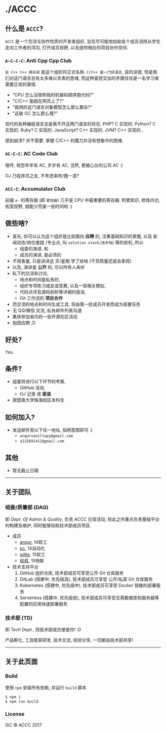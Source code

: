 # ./ACCC

## 什么是 `ACCC`?

`ACCC` 是一个交流与协作性质的开发者组织,
旨在尽可能地协助各个成员消除从学生走向工作者的鸿沟, 打开成员视野,
以及提供相应的项目协作空间.

### `A-C-C-C`: Anti Cpp Cpp Club

`反 C++ C++ 俱乐部` 是这个组织的正式名称. `C/C++ 是一门好语言`, 说的没错,
但是我们对这门语言总有太多难以言表的思绪,
而这种喜怒交加的矛盾往往是一名学习者需要正视的事情.

- "CPU 怎么没按照我的机器码顺序跑代码?"
- "C/C++ 能跑在网页上了?"
- "我用的这门语言对象模型怎么那么繁杂?"
- "这破 GC 怎么那么慢?"

现代的各种编程语言总是离不开这两门语言的存在. PHP? C 实现的. Python? C 实现的.
Ruby? C 实现的. JavaScript? C++ 实现的. JVM? C++ 实现的...

感到崩溃? 并不需要. 掌握 C/C++ 的魔力并没有想象中的困难.

### `AC-C-C`: AC Code Club

嗯哼, 祝您年年有 AC, 岁岁有 AC, 当然, 更被心仪的公司 AC :)

OJ 乃程序员之友, 不考虑来吹/撸一波?

### `ACC-C`: Accumulator Club

前缀 `a-` 的寄存器 (即 `累加器`) 几乎是 CPU 中最重要的寄存器. 积累知识,
修炼内功, 拓宽视野, 就能少荒废一些时间啦 :)

## 做些啥?

- 首先, 你可以认为这个组织是比较面向 **应聘** 的, 注重基础知识的掌握,
以及 新闻动态/岗位套路 (专业点, 叫 `solution stack/技术栈`) 等的安利, 所以
  + 组委的演讲, 和
  + 成员的演讲, 是必须的
- 不用害羞, 只是讲讲这 天/星期 学了些啥 (干货质量还是会拿捏)
- 以及, 演讲是 **公开** 的, 可以所有人来听
- 私下的交流和讨论,
  + 地点和时间是私有的,
  + 组织专项练习或友谊竞赛, 以及一些相关模拟,
  + 代码点评及源码剖析等详细的座谈,
  + Git 工作流的 **项目合作**
- 而交流的地点和时间生成工具, 将由第一批成员开发而成为首要任务
- 无 QQ/微信 交流, 私有邮件列表沟通
- 集体参加省内的一些开源社区活动
- 抱团应聘 ;D

## 好处?

Yes.

## 条件?

- 组委将进行以下环节的考察,
  + GitHub 活动,
  + OJ 记录 或 **面谈**
- 限暨南大学珠海校区本科生

## 如何加入?

- 发送邮件至以下任一地址, 指明意图即可 :)
  + `anqurvanillapy@gmail.com`
  + `a122691411@gmail.com`

## 其他

- 暂无截止日期

---

## 关于团队

### 组委/质量部 (DAQ)

即 *Dept. Of Admin & Quality*, 负责 ACCC 日常活动,
除此之外重点负责基础平台的构建及维护, 同时能够协助技术部成员项目.

- 成员
  + [anqur](https://github.com/anqurvanillapy), 14软工
  + [pc](https://github.com/pcorange), 14自动化
  + [sdite](https://github.com/VonSdite), 15软工
  + [权叔](https://github.com/chuangshu), 15物联
- 技术支持平台
  1. GitHub 组织仓库, 技术部成员可享受公开 Git 仓库服务
  2. GitLab (搭建中, 优先级高), 技术部成员可享受 公开/私密 Git 仓库服务
  3. Kubernetes (搭建中, 优先级中), 技术部成员可享受 Docker 镜像的部署服务
  4. Serverless (搭建中, 优先级低),
  技术部成员可享受无需数据库和服务器等配置的应用快速部署服务

### 技术部 (TD)

即 *Tech Dept.*, 而技术部成员便是你! :D

产品孵化, 工具框架研发, 技术交流, 经验分享, 一切都由技术部共享!

---

## 关于此页面

### Build

使用 `npm` 安装所有依赖, 并运行 `build` 脚本

```js
$ npm i
$ npm run build
```

### License

ISC &copy; ACCC 2017
